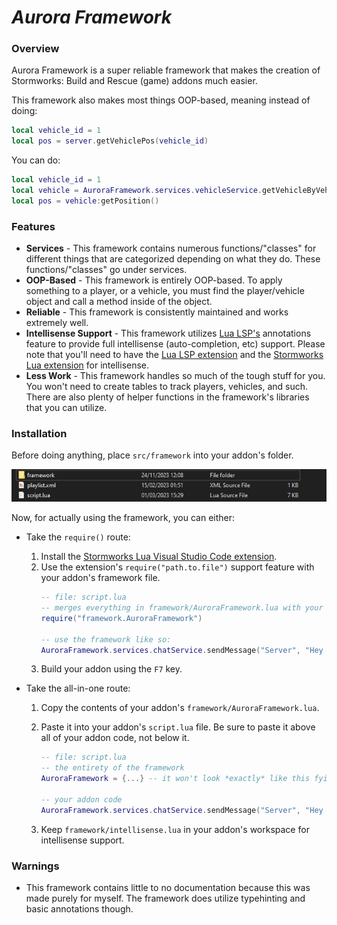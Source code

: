 # ***Aurora Framework***

### **Overview**
Aurora Framework is a super reliable framework that makes the creation of Stormworks: Build and Rescue (game) addons much easier.

This framework also makes most things OOP-based, meaning instead of doing:

```lua
local vehicle_id = 1
local pos = server.getVehiclePos(vehicle_id)
```

You can do:

```lua
local vehicle_id = 1
local vehicle = AuroraFramework.services.vehicleService.getVehicleByVehicleID(vehicle_id)
local pos = vehicle:getPosition()
```

### **Features**
- **Services** - This framework contains numerous functions/"classes" for different things that are categorized depending on what they do. These functions/"classes" go under services.
- **OOP-Based** - This framework is entirely OOP-based. To apply something to a player, or a vehicle, you must find the player/vehicle object and call a method inside of the object.
- **Reliable** - This framework is consistently maintained and works extremely well.
- **Intellisense Support** - This framework utilizes [Lua LSP's](https://marketplace.visualstudio.com/items?itemName=sumneko.lua) annotations feature to provide full intellisense (auto-completion, etc) support. Please note that you'll need to have the [Lua LSP extension](https://marketplace.visualstudio.com/items?itemName=sumneko.lua) and the [Stormworks Lua extension](https://marketplace.visualstudio.com/items?itemName=NameousChangey.lifeboatapi) for intellisense.
- **Less Work** - This framework handles so much of the tough stuff for you. You won't need to create tables to track players, vehicles, and such. There are also plenty of helper functions in the framework's libraries that you can utilize.

### **Installation**
Before doing anything, place `src/framework` into your addon's folder.

![Example](imgs/addon_folder_example.png)

Now, for actually using the framework, you can either:
- Take the  `require()` route:
    1) Install the [Stormworks Lua Visual Studio Code extension](https://marketplace.visualstudio.com/items?itemName=NameousChangey.lifeboatapi).
    2) Use the extension's `require("path.to.file")` support feature with your addon's framework file.
        ```lua
        -- file: script.lua
        -- merges everything in framework/AuroraFramework.lua with your script.lua file once you build your addon using the extension
        require("framework.AuroraFramework")

        -- use the framework like so:
        AuroraFramework.services.chatService.sendMessage("Server", "Hey all!")
        ```
    3) Build your addon using the `F7` key.

- Take the all-in-one route:
    1) Copy the contents of your addon's `framework/AuroraFramework.lua`.
    2) Paste it into your addon's `script.lua` file. Be sure to paste it above all of your addon code, not below it.
        ```lua
        -- file: script.lua
        -- the entirety of the framework
        AuroraFramework = {...} -- it won't look *exactly* like this fyi

        -- your addon code
        AuroraFramework.services.chatService.sendMessage("Server", "Hey all!")
        ```

    3) Keep `framework/intellisense.lua` in your addon's workspace for intellisense support.

### **Warnings**
- This framework contains little to no documentation because this was made purely for myself. The framework does utilize typehinting and basic annotations though.